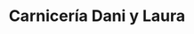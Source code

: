 ---
title: "Carnicería Dani y Laura"
url: /la-linea-de-la-concepcion/carniceria-dani-y-laura/
shop: carnicero
---